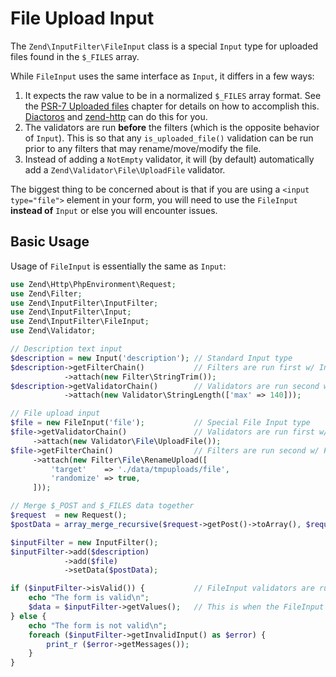 # File Upload Input

The `Zend\InputFilter\FileInput` class is a special `Input` type for uploaded
files found in the `$_FILES` array.

While `FileInput` uses the same interface as `Input`, it differs in a few ways:

1. It expects the raw value to be in a normalized `$_FILES` array format. See
   the [PSR-7 Uploaded files](http://www.php-fig.org/psr/psr-7/#1-6-uploaded-files)
   chapter for details on how to accomplish this.
   [Diactoros](https://zendframework.github.io/zend-diactoros/) and
   [zend-http](https://zendframework.github.io/zend-http/) can do this for you.
2. The validators are run **before** the filters (which is the opposite behavior
   of `Input`). This is so that any `is_uploaded_file()` validation can be run
   prior to any filters that may rename/move/modify the file.
3. Instead of adding a `NotEmpty` validator, it will (by default) automatically
   add a `Zend\Validator\File\UploadFile` validator.

The biggest thing to be concerned about is that if you are using a `<input
type="file">` element in your form, you will need to use the `FileInput`
**instead of** `Input` or else you will encounter issues.

## Basic Usage

Usage of `FileInput` is essentially the same as `Input`:

```php
use Zend\Http\PhpEnvironment\Request;
use Zend\Filter;
use Zend\InputFilter\InputFilter;
use Zend\InputFilter\Input;
use Zend\InputFilter\FileInput;
use Zend\Validator;

// Description text input
$description = new Input('description'); // Standard Input type
$description->getFilterChain()           // Filters are run first w/ Input
            ->attach(new Filter\StringTrim());
$description->getValidatorChain()        // Validators are run second w/ Input
            ->attach(new Validator\StringLength(['max' => 140]));

// File upload input
$file = new FileInput('file');           // Special File Input type
$file->getValidatorChain()               // Validators are run first w/ FileInput
     ->attach(new Validator\File\UploadFile());
$file->getFilterChain()                  // Filters are run second w/ FileInput
     ->attach(new Filter\File\RenameUpload([
         'target'    => './data/tmpuploads/file',
         'randomize' => true,
     ]));

// Merge $_POST and $_FILES data together
$request  = new Request();
$postData = array_merge_recursive($request->getPost()->toArray(), $request->getFiles()->toArray());

$inputFilter = new InputFilter();
$inputFilter->add($description)
            ->add($file)
            ->setData($postData);

if ($inputFilter->isValid()) {           // FileInput validators are run, but not the filters...
    echo "The form is valid\n";
    $data = $inputFilter->getValues();   // This is when the FileInput filters are run.
} else {
    echo "The form is not valid\n";
    foreach ($inputFilter->getInvalidInput() as $error) {
        print_r ($error->getMessages());
    }
}
```
